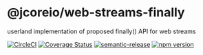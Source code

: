 # @jcoreio/web-streams-finally

userland implementation of proposed finally() API for web streams

[![CircleCI](https://circleci.com/gh/jcoreio/web-streams-finally.svg?style=svg)](https://circleci.com/gh/jcoreio/web-streams-finally)
[![Coverage Status](https://codecov.io/gh/jcoreio/web-streams-finally/branch/master/graph/badge.svg)](https://codecov.io/gh/jcoreio/web-streams-finally)
[![semantic-release](https://img.shields.io/badge/%20%20%F0%9F%93%A6%F0%9F%9A%80-semantic--release-e10079.svg)](https://github.com/semantic-release/semantic-release)
[![npm version](https://badge.fury.io/js/%40jcoreio%2Fweb-streams-finally.svg)](https://badge.fury.io/js/%40jcoreio%2Fweb-streams-finally)
